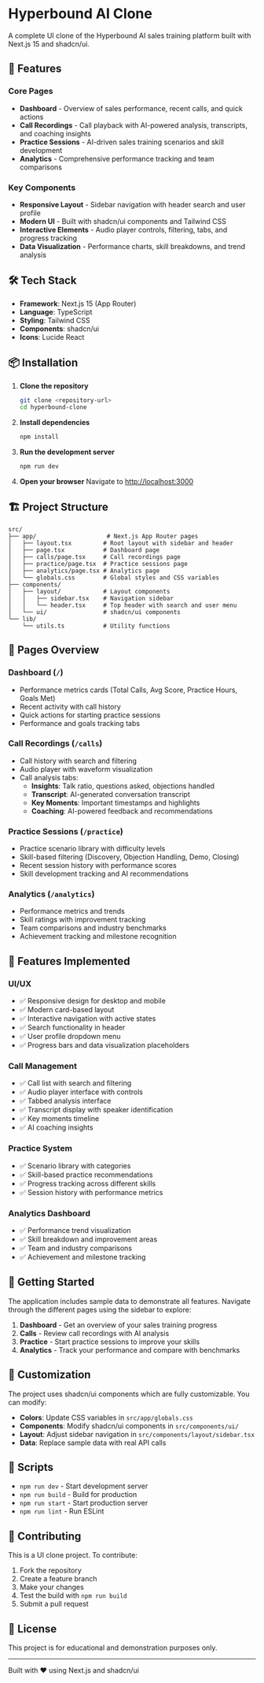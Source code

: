 # Hyperbound AI Clone

A complete UI clone of the Hyperbound AI sales training platform built with Next.js 15 and shadcn/ui.

## 🚀 Features

### Core Pages
- **Dashboard** - Overview of sales performance, recent calls, and quick actions
- **Call Recordings** - Call playback with AI-powered analysis, transcripts, and coaching insights
- **Practice Sessions** - AI-driven sales training scenarios and skill development
- **Analytics** - Comprehensive performance tracking and team comparisons

### Key Components
- **Responsive Layout** - Sidebar navigation with header search and user profile
- **Modern UI** - Built with shadcn/ui components and Tailwind CSS
- **Interactive Elements** - Audio player controls, filtering, tabs, and progress tracking
- **Data Visualization** - Performance charts, skill breakdowns, and trend analysis

## 🛠️ Tech Stack

- **Framework**: Next.js 15 (App Router)
- **Language**: TypeScript
- **Styling**: Tailwind CSS
- **Components**: shadcn/ui
- **Icons**: Lucide React

## 📦 Installation

1. **Clone the repository**
   ```bash
   git clone <repository-url>
   cd hyperbound-clone
   ```

2. **Install dependencies**
   ```bash
   npm install
   ```

3. **Run the development server**
   ```bash
   npm run dev
   ```

4. **Open your browser**
   Navigate to [http://localhost:3000](http://localhost:3000)

## 🏗️ Project Structure

```
src/
├── app/                    # Next.js App Router pages
│   ├── layout.tsx         # Root layout with sidebar and header
│   ├── page.tsx           # Dashboard page
│   ├── calls/page.tsx     # Call recordings page
│   ├── practice/page.tsx  # Practice sessions page
│   ├── analytics/page.tsx # Analytics page
│   └── globals.css        # Global styles and CSS variables
├── components/
│   ├── layout/            # Layout components
│   │   ├── sidebar.tsx    # Navigation sidebar
│   │   └── header.tsx     # Top header with search and user menu
│   └── ui/                # shadcn/ui components
└── lib/
    └── utils.ts           # Utility functions
```

## 🎨 Pages Overview

### Dashboard (`/`)
- Performance metrics cards (Total Calls, Avg Score, Practice Hours, Goals Met)
- Recent activity with call history
- Quick actions for starting practice sessions
- Performance and goals tracking tabs

### Call Recordings (`/calls`)
- Call history with search and filtering
- Audio player with waveform visualization
- Call analysis tabs:
  - **Insights**: Talk ratio, questions asked, objections handled
  - **Transcript**: AI-generated conversation transcript
  - **Key Moments**: Important timestamps and highlights
  - **Coaching**: AI-powered feedback and recommendations

### Practice Sessions (`/practice`)
- Practice scenario library with difficulty levels
- Skill-based filtering (Discovery, Objection Handling, Demo, Closing)
- Recent session history with performance scores
- Skill development tracking and AI recommendations

### Analytics (`/analytics`)
- Performance metrics and trends
- Skill ratings with improvement tracking
- Team comparisons and industry benchmarks
- Achievement tracking and milestone recognition

## 🎯 Features Implemented

### UI/UX
- ✅ Responsive design for desktop and mobile
- ✅ Modern card-based layout
- ✅ Interactive navigation with active states
- ✅ Search functionality in header
- ✅ User profile dropdown menu
- ✅ Progress bars and data visualization placeholders

### Call Management
- ✅ Call list with search and filtering
- ✅ Audio player interface with controls
- ✅ Tabbed analysis interface
- ✅ Transcript display with speaker identification
- ✅ Key moments timeline
- ✅ AI coaching insights

### Practice System
- ✅ Scenario library with categories
- ✅ Skill-based practice recommendations
- ✅ Progress tracking across different skills
- ✅ Session history with performance metrics

### Analytics Dashboard
- ✅ Performance trend visualization
- ✅ Skill breakdown and improvement areas
- ✅ Team and industry comparisons
- ✅ Achievement and milestone tracking

## 🚀 Getting Started

The application includes sample data to demonstrate all features. Navigate through the different pages using the sidebar to explore:

1. **Dashboard** - Get an overview of your sales training progress
2. **Calls** - Review call recordings with AI analysis
3. **Practice** - Start practice sessions to improve your skills
4. **Analytics** - Track your performance and compare with benchmarks

## 🎨 Customization

The project uses shadcn/ui components which are fully customizable. You can modify:

- **Colors**: Update CSS variables in `src/app/globals.css`
- **Components**: Modify shadcn/ui components in `src/components/ui/`
- **Layout**: Adjust sidebar navigation in `src/components/layout/sidebar.tsx`
- **Data**: Replace sample data with real API calls

## 📝 Scripts

- `npm run dev` - Start development server
- `npm run build` - Build for production
- `npm run start` - Start production server
- `npm run lint` - Run ESLint

## 🤝 Contributing

This is a UI clone project. To contribute:

1. Fork the repository
2. Create a feature branch
3. Make your changes
4. Test the build with `npm run build`
5. Submit a pull request

## 📄 License

This project is for educational and demonstration purposes only.

---

Built with ❤️ using Next.js and shadcn/ui
